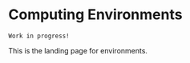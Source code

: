 # Computing Environments

```{warning}
Work in progress!
```

This is the landing page for environments.